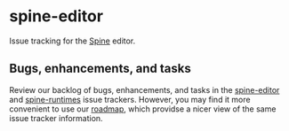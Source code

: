 # spine-editor

Issue tracking for the [Spine](http://esotericsoftware.com/) editor.

## Bugs, enhancements, and tasks

Review our backlog of bugs, enhancements, and tasks in the [spine-editor](https://github.com/EsotericSoftware/spine-editor/issues) and [spine-runtimes](https://github.com/EsotericSoftware/spine-runtimes/issues) issue trackers. However, you may find it more convenient to use our [roadmap](http://esotericsoftware.com/spine-roadmap), which providse a nicer view of the same issue tracker information.
